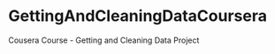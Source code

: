 GettingAndCleaningDataCoursera
==============================

Cousera Course - Getting and Cleaning Data Project
